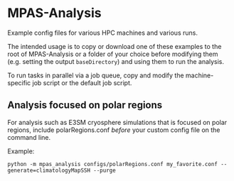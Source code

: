 # MPAS-Analysis

Example config files for various HPC machines and various runs.

The intended usage is to copy or download one of these examples to the root of
MPAS-Analysis or a folder of your choice before modifying them (e.g. setting
the output `baseDirectory`) and using them to run the analysis.

To run tasks in parallel via a job queue, copy and modify the machine-specific
job script or the default job script.

## Analysis focused on polar regions

For analysis such as E3SM cryosphere simulations that is focused on polar
regions, include polarRegions.conf *before* your custom config file on the
command line.

Example:
```
python -m mpas_analysis configs/polarRegions.conf my_favorite.conf --generate=climatologyMapSSH --purge
```

